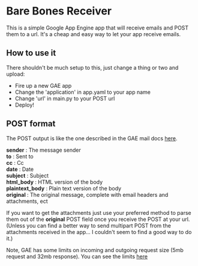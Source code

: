 # Bare Bones Receiver

This is a simple Google App Engine app that will receive emails and POST them to a url. 
It's a cheap and easy way to let your app receive emails.

## How to use it

There shouldn't be much setup to this, just change a thing or two and upload: 
- Fire up a new GAE app
- Change the 'application' in app.yaml to your app name
- Change 'url' in main.py to your POST url
- Deploy!

## POST format

The POST output is like the one described in the GAE mail docs [here](https://developers.google.com/appengine/docs/python/mail/receivingmail).

**sender**         : The message sender  
**to**             : Sent to  
**cc**             : Cc  
**date**           : Date  
**subject**        : Subject  
**html_body**      : HTML version of the body  
**plaintext_body** : Plain text version of the body  
**original**       : The original message, complete with email headers and attachments, ect

If you want to get the attachments just use your preferred method to parse them out of the **original** POST field once you receive the POST at your url. (Unless you can find a better way to send multipart POST from the attachments received in the app... I couldn't seem to find a good way to do it.)  

Note, GAE has some limits on incoming and outgoing request size (5mb request and 32mb response).  You can see the limits [here](https://developers.google.com/appengine/docs/python/urlfetch/overview)